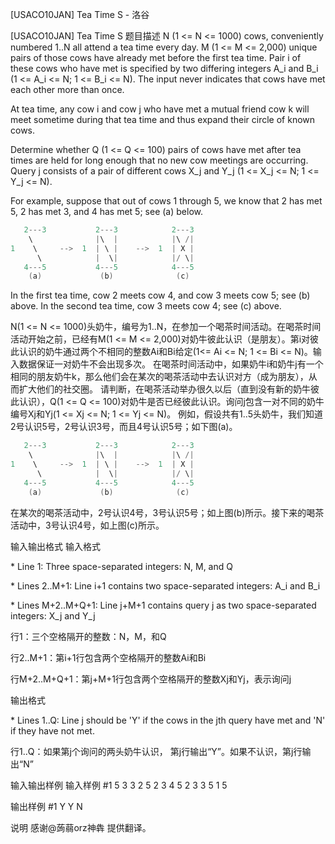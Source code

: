 



[USACO10JAN] Tea Time S - 洛谷














[USACO10JAN] Tea Time S
题目描述
N (1 <= N <= 1000) cows, conveniently numbered 1..N all attend a tea time every day. M (1 <= M <= 2,000) unique pairs of those cows have already met before the first tea time. Pair i of these cows who have met is specified by two differing integers A\_i and B\_i (1 <= A\_i <= N; 1 <= B\_i <= N). The input never indicates that cows have met each other more than once.

At tea time, any cow i and cow j who have met a mutual friend cow k will meet sometime during that tea time and thus expand their circle of known cows.

Determine whether Q (1 <= Q <= 100) pairs of cows have met after tea times are held for long enough that no new cow meetings are occurring. Query j consists of a pair of different cows X\_j and Y\_j (1 <= X\_j <= N; 1 <= Y\_j <= N).

For example, suppose that out of cows 1 through 5, we know that 2 has met 5, 2 has met 3, and 4 has met 5; see (a) below.

```cpp
   2---3           2---3            2---3
    \              |\  |            |\ /|
1    \     -->  1  | \ |    -->  1  | X |
      \            |  \|            |/ \|
   4---5           4---5            4---5
    (a)             (b)              (c)
```
In the first tea time, cow 2 meets cow 4, and cow 3 meets cow 5; see (b) above. In the second tea time, cow 3 meets cow 4; see (c) above.


N(1 <= N <= 1000)头奶牛，编号为1..N，在参加一个喝茶时间活动。在喝茶时间活动开始之前，已经有M(1 <= M <= 2,000)对奶牛彼此认识（是朋友）。第i对彼此认识的奶牛通过两个不相同的整数Ai和Bi给定(1<= Ai <= N; 1 <= Bi <= N)。输入数据保证一对奶牛不会出现多次。 在喝茶时间活动中，如果奶牛i和奶牛j有一个相同的朋友奶牛k，那么他们会在某次的喝茶活动中去认识对方（成为朋友），从而扩大他们的社交圈。 请判断，在喝茶活动举办很久以后（直到没有新的奶牛彼此认识），Q(1 <= Q <= 100)对奶牛是否已经彼此认识。询问j包含一对不同的奶牛编号Xj和Yj(1 <= Xj <= N; 1 <= Yj <= N)。 例如，假设共有1..5头奶牛，我们知道2号认识5号，2号认识3号，而且4号认识5号；如下图(a)。

```cpp
   2---3           2---3            2---3
    \              |\  |            |\ /|
1    \     -->  1  | \ |    -->  1  | X |
      \            |  \|            |/ \|
   4---5           4---5            4---5
    (a)             (b)              (c)
```
在某次的喝茶活动中，2号认识4号，3号认识5号；如上图(b)所示。接下来的喝茶活动中，3号认识4号，如上图(c)所示。

输入输出格式
输入格式

\* Line 1: Three space-separated integers: N, M, and Q

\* Lines 2..M+1: Line i+1 contains two space-separated integers: A\_i and B\_i

\* Lines M+2..M+Q+1: Line j+M+1 contains query j as two space-separated integers: X\_j and Y\_j


行1：三个空格隔开的整数：N，M，和Q


行2..M+1：第i+1行包含两个空格隔开的整数Ai和Bi


行M+2..M+Q+1：第j+M+1行包含两个空格隔开的整数Xj和Yj，表示询问j

输出格式

\* Lines 1..Q: Line j should be 'Y' if the cows in the jth query have met and 'N' if they have not met.

行1..Q：如果第j个询问的两头奶牛认识， 第j行输出“Y”。如果不认识，第j行输出“N”

输入输出样例
输入样例 #1
5 3 3 
2 5 
2 3 
4 5 
2 3 
3 5 
1 5 

输出样例 #1
Y 
Y 
N 

说明
感谢@蒟蒻orz神犇 提供翻译。







